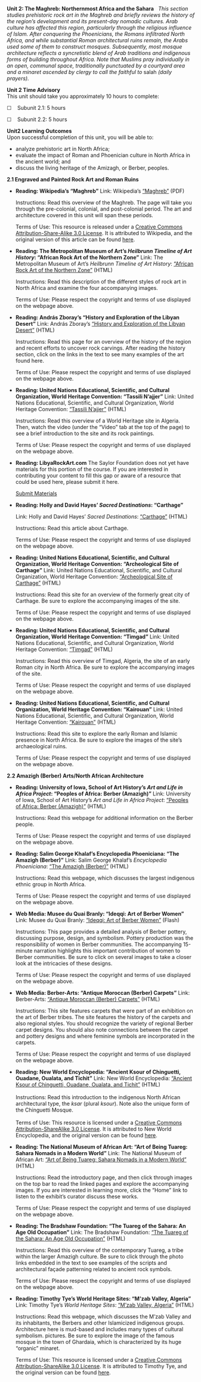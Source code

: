 **Unit 2: The Maghreb: Northernmost Africa and the Sahara** <span
id="2"></span> 
*This section studies prehistoric rock art in the Maghreb and briefly
reviews the history of the region’s development and its present-day
nomadic cultures. Arab culture has affected this region, particularly
through the religious influence of Islam. After conquering the
Phoenicians, the Romans infiltrated North Africa, and while substantial
Roman architectural ruins remain, the Arabs used some of them to
construct mosques. Subsequently, most mosque architecture reflects a
syncretistic blend of Arab traditions and indigenous forms of building
throughout Africa. Note that Muslims pray individually in an open,
communal space, traditionally punctuated by a courtyard area and a
minaret ascended by clergy to call the faithful to* salah *(daily
prayers).*

**Unit 2 Time Advisory**  
This unit should take you approximately 10 hours to complete:  
  
 ☐    Subunit 2.1: 5 hours  
  
 ☐    Subunit 2.2: 5 hours

**Unit2 Learning Outcomes**  
Upon successful completion of this unit, you will be able to:
-   analyze prehistoric art in North Africa;
-   evaluate the impact of Roman and Phoenician culture in North Africa
    in the ancient world; and
-   discuss the living heritage of the Amizagh, or Berber, peoples.

**2.1 Engraved and Painted Rock Art and Roman Ruins** <span
id="2.1"></span> 
-   **Reading: Wikipedia’s “Maghreb”**
    Link: Wikipedia’s
    [“Maghreb”](https://resources.saylor.org/archived/wp-content/uploads/2013/02/ARTH304-2.1-Maghreb.pdf)
    (PDF)  
      
     Instructions: Read this overview of the Maghreb. The page will take
    you through the pre-colonial, colonial, and post-colonial period.
    The art and architecture covered in this unit will span these
    periods.  
      
     Terms of Use: This resource is released under a [Creative Commons
    Attribution-Share-Alike 3.0
    License](http://creativecommons.org/licenses/by-sa/3.0/). It is
    attributed to Wikipedia, and the original version of this article
    can be found [here](http://en.wikipedia.org/wiki/Maghreb).

-   **Reading: The Metropolitan Museum of Art’s *Heilbrunn Timeline of
    Art History*: “African Rock Art of the Northern Zone”**
    Link: The Metropolitan Museum of Art’s *Heilbrunn Timeline of Art
    History*: [“African Rock Art of the Northern
    Zone”](http://www.metmuseum.org/toah/hd/nroc/hd_nroc.htm) (HTML)  
      
     Instructions: Read this description of the different styles of rock
    art in North Africa and examine the four accompanying images.  
      
     Terms of Use: Please respect the copyright and terms of use
    displayed on the webpage above.

-   **Reading: András Zboray’s “History and Exploration of the Libyan
    Desert”**
    Link: András Zboray’s [“History and Exploration of the Libyan
    Desert”](http://www.fjexpeditions.com/frameset/history.htm) (HTML)  
      
     Instructions: Read this page for an overview of the history of the
    region and recent efforts to uncover rock carvings. After reading
    the history section, click on the links in the text to see many
    examples of the art found here.  
      
     Terms of Use: Please respect the copyright and terms of use
    displayed on the webpage above.

-   **Reading: United Nations Educational, Scientific, and Cultural
    Organization, World Heritage Convention: “Tassili N’ajjer”**
    Link: United Nations Educational, Scientific, and Cultural
    Organization, World Heritage Convention: [“Tassili
    N’ajjer”](http://whc.unesco.org/en/list/179) (HTML)  
      
     Instructions: Read this overview of a World Heritage site in
    Algeria. Then, watch the video (under the “Video” tab at the top of
    the page) to see a brief introduction to the site and its rock
    paintings.  
      
     Terms of Use: Please respect the copyright and terms of use
    displayed on the webpage above.

-   **Reading: LibyaRockArt.com**
    The Saylor Foundation does not yet have materials for this portion
    of the course. If you are interested in contributing your content to
    fill this gap or aware of a resource that could be used here, please
    submit it here.

    [Submit Materials](/contribute/)

-   **Reading: Holly and David Hayes’ *Sacred Destinations*:
    “Carthage”**

    Link: Holly and David Hayes’ *Sacred Destinations*:
    [“Carthage”](http://www.sacred-destinations.com/tunisia/carthage)
    (HTML)  
      
     Instructions: Read this article about Carthage.  
      
     Terms of Use: Please respect the copyright and terms of use
    displayed on the webpage above.

-   **Reading: United Nations Educational, Scientific, and Cultural
    Organization, World Heritage Convention: “Archeological Site of
    Carthage”**
    Link: United Nations Educational, Scientific, and Cultural
    Organization, World Heritage Convention: [“Archeological Site of
    Carthage”](http://whc.unesco.org/en/list/37) (HTML)  
      
     Instructions: Read this site for an overview of the formerly great
    city of Carthage. Be sure to explore the accompanying images of the
    site.  
      
     Terms of Use: Please respect the copyright and terms of use
    displayed on the webpage above.

-   **Reading: United Nations Educational, Scientific, and Cultural
    Organization, World Heritage Convention: “Timgad”**
    Link: United Nations Educational, Scientific, and Cultural
    Organization, World Heritage
    Convention: [“Timgad”](http://whc.unesco.org/en/list/194) (HTML)  
      
     Instructions: Read this overview of Timgad, Algeria, the site of an
    early Roman city in North Africa. Be sure to explore the
    accompanying images of the site.  
      
     Terms of Use: Please respect the copyright and terms of use
    displayed on the webpage above.

-   **Reading: United Nations Educational, Scientific, and Cultural
    Organization, World Heritage Convention: “Kairouan”**
    Link: United Nations Educational, Scientific, and Cultural
    Organization, World Heritage Convention:
    [“Kairouan”](http://whc.unesco.org/en/list/499) (HTML)  
      
     Instructions: Read this site to explore the early Roman and Islamic
    presence in North Africa. Be sure to explore the images of the
    site’s archaeological ruins.  
      
     Terms of Use: Please respect the copyright and terms of use
    displayed on the webpage above.

**2.2 Amazigh (Berber) Arts/North African Architecture** <span
id="2.2"></span> 
-   **Reading: University of Iowa, School of Art History’s *Art and Life
    in Africa Project*: “Peoples of Africa: Berber (Amazigh)”**
    Link: University of Iowa, School of Art History’s *Art and Life in
    Africa Project*: [“Peoples of Africa: Berber
    (Amazigh)”](http://www.uiowa.edu/~africart/toc/people/Berber.html)
    (HTML)  
      
     Instructions: Read this webpage for additional information on the
    Berber people.  
      
     Terms of Use: Please respect the copyright and terms of use
    displayed on the webpage above.

-   **Reading: Salim George Khalaf’s Encyclopedia Phoeniciana: “The
    Amazigh (Berber)”**
    Link: Salim George Khalaf’s *Encyclopedia Phoeniciana*: [“The
    Amazigh (Berber)”](http://phoenicia.org/berber.html) (HTML)  
      
     Instructions: Read this webpage, which discusses the largest
    indigenous ethnic group in North Africa.  
      
     Terms of Use: Please respect the copyright and terms of use
    displayed on the webpage above.

-   **Web Media: Musee du Quai Branly: “Ideqqi: Art of Berber Women”**
    Link: Musee du Quai Branly: [“Ideqqi: Art of Berber
    Women”](http://modules.quaibranly.fr/ideqqi/index_en.html) (Flash)  
      
     Instructions: This page provides a detailed analysis of Berber
    pottery, discussing purpose, design, and symbolism. Pottery
    production was the responsibility of women in Berber communities.
    The accompanying 15-minute narration highlights this important
    contribution of women to Berber communities. Be sure to click on
    several images to take a closer look at the intricacies of these
    designs.  
      
     Terms of Use: Please respect the copyright and terms of use
    displayed on the webpage above.

-   **Web Media: Berber-Arts: “Antique Moroccan (Berber) Carpets”**
    Link: Berber-Arts: [“Antique Moroccan (Berber)
    Carpets”](http://www.berber-arts.com/berber/index.php/carpets)
    (HTML)  
      
     Instructions: This site features carpets that were part of an
    exhibition on the art of Berber tribes. The site features the
    history of the carpets and also regional styles. You should
    recognize the variety of regional Berber carpet designs. You should
    also note connections between the carpet and pottery designs and
    where feminine symbols are incorporated in the carpets.  
      
     Terms of Use: Please respect the copyright and terms of use
    displayed on the webpage above.

-   **Reading: New World Encyclopedia: “Ancient Ksour of Chinguetti,
    Ouadane, Oualata, and Tichit”**
    Link: New World Encyclopedia: [“Ancient Ksour of Chinguetti,
    Ouadane, Oualata, and
    Tichit”](http://www.newworldencyclopedia.org/entry/Ksour) (HTML)  
        
     Instructions: Read this introduction to the indigenous North
    African architectural type, the *ksar* (plural *ksour*). Note also
    the unique form of the Chinguetti Mosque.  
        
     Terms of Use: This resource is licensed under a [Creative Commons
    Attribution-ShareAlike 3.0
    License](http://creativecommons.org/licenses/by-sa/3.0/). It is
    attributed to New World Encyclopedia, and the original version can
    be found [here](http://www.newworldencyclopedia.org/entry/Ksour).

-   **Reading: The National Museum of African Art: “Art of Being Tuareg:
    Sahara Nomads in a Modern World”**
    Link: The National Museum of African Art: [“Art of Being Tuareg:
    Sahara Nomads in a Modern
    World”](http://africa.si.edu/exhibits/tuareg/who.html) (HTML)  
      
     Instructions: Read the introductory page, and then click through
    images on the top bar to read the linked pages and explore the
    accompanying images. If you are interested in learning more, click
    the “Home” link to listen to the exhibit’s curator discuss these
    works.  
      
     Terms of Use: Please respect the copyright and terms of use
    displayed on the webpage above.

-   **Reading: The Bradshaw Foundation: “The Tuareg of the Sahara: An
    Age Old Occupation”**
    Link: The Bradshaw Foundation: [“The Tuareg of the Sahara: An Age
    Old Occupation”](http://www.bradshawfoundation.com/tuareg/index.php)
    (HTML)  
      
     Instructions: Read this overview of the contemporary Tuareg, a
    tribe within the larger Amazigh culture. Be sure to click through
    the photo links embedded in the text to see examples of the scripts
    and architectural façade patterning related to ancient rock
    symbols.  
      
     Terms of Use: Please respect the copyright and terms of use
    displayed on the webpage above.

-   **Reading: Timothy Tye’s World Heritage Sites: “M’zab Valley,
    Algeria”**
    Link: Timothy Tye’s *World Heritage Sites*: [“M’zab Valley,
    Algeria”](https://web.archive.org/web/20100816135102/http://www.unescoworldheritagesites.com/mzab-valley_algeria.htm)
    (HTML)  
      
     Instructions: Read this webpage, which discusses the M’zab Valley
    and its inhabitants, the Berbers and other Islamicized indigenous
    groups. Architecture here is mud-based and includes many types of
    cultural symbolism. pictures. Be sure to explore the image of the
    famous mosque in the town of Ghardaia, which is characterized by its
    huge “organic” minaret.  
      
     Terms of Use: This resource is licensed under a [Creative Commons
    Attribution-ShareAlike 3.0
    License](http://creativecommons.org/licenses/by-sa/3.0/). It is
    attributed to Timothy Tye, and the original version can be found
    [here](http://www.the-world-heritage-sites.com/mzab-valley_algeria.htm).


